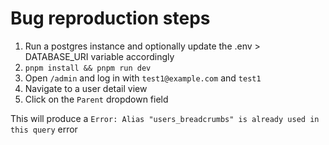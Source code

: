 # Bug reproduction steps
1. Run a postgres instance and optionally update the .env > DATABASE_URI variable accordingly
2. `pnpm install && pnpm run dev`
3. Open `/admin` and log in with `test1@example.com` and `test1`
4. Navigate to a user detail view
5. Click on the `Parent` dropdown field

This will produce a `Error: Alias "users_breadcrumbs" is already used in this query` error